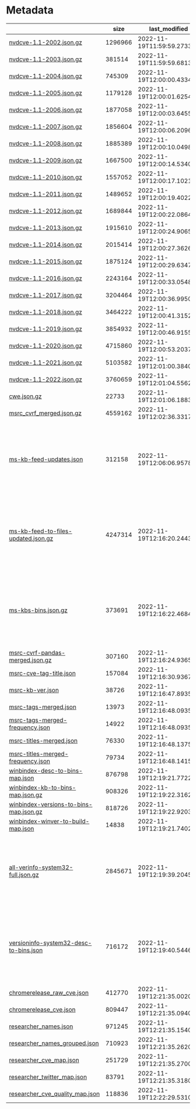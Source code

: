# Metadata

|  |    size | last_modified |   count |    gen_time | sources |
|----------------------------------------------------------------------------------------------------------------------------------------|---------|----------------------------|---------|-------------|------------------------------------------------------------------------------------------------------------------------------------------------------------------------------------------------------------------------------------------------------------------------------------------------------------------------------------------------------------------------------------------------------------------------------------------------|
| [nvdcve-1.1-2002.json.gz](https://clearbluejar.github.io/cvedata/book/nvd/nvdcve-1.1-2002.json.gz) | 1296966 | 2022-11-19T11:59:59.273365 |    6769 |   1.27931   | ['https://nvd.nist.gov/feeds/json/cve/1.1/'] |
| [nvdcve-1.1-2003.json.gz](https://clearbluejar.github.io/cvedata/book/nvd/nvdcve-1.1-2003.json.gz) |  381514 | 2022-11-19T11:59:59.681384 |    1553 |   0.407955  | ['https://nvd.nist.gov/feeds/json/cve/1.1/'] |
| [nvdcve-1.1-2004.json.gz](https://clearbluejar.github.io/cvedata/book/nvd/nvdcve-1.1-2004.json.gz) |  745309 | 2022-11-19T12:00:00.433418 |    2707 |   0.751703  | ['https://nvd.nist.gov/feeds/json/cve/1.1/'] |
| [nvdcve-1.1-2005.json.gz](https://clearbluejar.github.io/cvedata/book/nvd/nvdcve-1.1-2005.json.gz) | 1179128 | 2022-11-19T12:00:01.625473 |    4765 |   1.19082   | ['https://nvd.nist.gov/feeds/json/cve/1.1/'] |
| [nvdcve-1.1-2006.json.gz](https://clearbluejar.github.io/cvedata/book/nvd/nvdcve-1.1-2006.json.gz) | 1877058 | 2022-11-19T12:00:03.645565 |    7140 |   2.01929   | ['https://nvd.nist.gov/feeds/json/cve/1.1/'] |
| [nvdcve-1.1-2007.json.gz](https://clearbluejar.github.io/cvedata/book/nvd/nvdcve-1.1-2007.json.gz) | 1856604 | 2022-11-19T12:00:06.209682 |    6577 |   2.56368   | ['https://nvd.nist.gov/feeds/json/cve/1.1/'] |
| [nvdcve-1.1-2008.json.gz](https://clearbluejar.github.io/cvedata/book/nvd/nvdcve-1.1-2008.json.gz) | 1885389 | 2022-11-19T12:00:10.049856 |    7171 |   3.84009   | ['https://nvd.nist.gov/feeds/json/cve/1.1/'] |
| [nvdcve-1.1-2009.json.gz](https://clearbluejar.github.io/cvedata/book/nvd/nvdcve-1.1-2009.json.gz) | 1667500 | 2022-11-19T12:00:14.534060 |    5023 |   4.48347   | ['https://nvd.nist.gov/feeds/json/cve/1.1/'] |
| [nvdcve-1.1-2010.json.gz](https://clearbluejar.github.io/cvedata/book/nvd/nvdcve-1.1-2010.json.gz) | 1557052 | 2022-11-19T12:00:17.102176 |    5191 |   2.56788   | ['https://nvd.nist.gov/feeds/json/cve/1.1/'] |
| [nvdcve-1.1-2011.json.gz](https://clearbluejar.github.io/cvedata/book/nvd/nvdcve-1.1-2011.json.gz) | 1489652 | 2022-11-19T12:00:19.402280 |    4831 |   2.30111   | ['https://nvd.nist.gov/feeds/json/cve/1.1/'] |
| [nvdcve-1.1-2012.json.gz](https://clearbluejar.github.io/cvedata/book/nvd/nvdcve-1.1-2012.json.gz) | 1689844 | 2022-11-19T12:00:22.086402 |    5838 |   2.68209   | ['https://nvd.nist.gov/feeds/json/cve/1.1/'] |
| [nvdcve-1.1-2013.json.gz](https://clearbluejar.github.io/cvedata/book/nvd/nvdcve-1.1-2013.json.gz) | 1915610 | 2022-11-19T12:00:24.906527 |    6678 |   2.81783   | ['https://nvd.nist.gov/feeds/json/cve/1.1/'] |
| [nvdcve-1.1-2014.json.gz](https://clearbluejar.github.io/cvedata/book/nvd/nvdcve-1.1-2014.json.gz) | 2015414 | 2022-11-19T12:00:27.362636 |    8892 |   2.45517   | ['https://nvd.nist.gov/feeds/json/cve/1.1/'] |
| [nvdcve-1.1-2015.json.gz](https://clearbluejar.github.io/cvedata/book/nvd/nvdcve-1.1-2015.json.gz) | 1875124 | 2022-11-19T12:00:29.634737 |    8599 |   2.27346   | ['https://nvd.nist.gov/feeds/json/cve/1.1/'] |
| [nvdcve-1.1-2016.json.gz](https://clearbluejar.github.io/cvedata/book/nvd/nvdcve-1.1-2016.json.gz) | 2243164 | 2022-11-19T12:00:33.054889 |   10510 |   3.41942   | ['https://nvd.nist.gov/feeds/json/cve/1.1/'] |
| [nvdcve-1.1-2017.json.gz](https://clearbluejar.github.io/cvedata/book/nvd/nvdcve-1.1-2017.json.gz) | 3204464 | 2022-11-19T12:00:36.995064 |   16678 |   3.93819   | ['https://nvd.nist.gov/feeds/json/cve/1.1/'] |
| [nvdcve-1.1-2018.json.gz](https://clearbluejar.github.io/cvedata/book/nvd/nvdcve-1.1-2018.json.gz) | 3464222 | 2022-11-19T12:00:41.315257 |   16742 |   4.3188    | ['https://nvd.nist.gov/feeds/json/cve/1.1/'] |
| [nvdcve-1.1-2019.json.gz](https://clearbluejar.github.io/cvedata/book/nvd/nvdcve-1.1-2019.json.gz) | 3854932 | 2022-11-19T12:00:46.915507 |   16667 |   5.60314   | ['https://nvd.nist.gov/feeds/json/cve/1.1/'] |
| [nvdcve-1.1-2020.json.gz](https://clearbluejar.github.io/cvedata/book/nvd/nvdcve-1.1-2020.json.gz) | 4715860 | 2022-11-19T12:00:53.203776 |   19613 |   6.28777   | ['https://nvd.nist.gov/feeds/json/cve/1.1/'] |
| [nvdcve-1.1-2021.json.gz](https://clearbluejar.github.io/cvedata/book/nvd/nvdcve-1.1-2021.json.gz) | 5103582 | 2022-11-19T12:01:00.384096 |   20923 |   7.1797    | ['https://nvd.nist.gov/feeds/json/cve/1.1/'] |
| [nvdcve-1.1-2022.json.gz](https://clearbluejar.github.io/cvedata/book/nvd/nvdcve-1.1-2022.json.gz) | 3760659 | 2022-11-19T12:01:04.556277 |   17328 |   4.16969   | ['https://nvd.nist.gov/feeds/json/cve/1.1/'] |
| [cwe.json.gz](https://clearbluejar.github.io/cvedata/book/generated/cwe.json.gz) |   22733 | 2022-11-19T12:01:06.188346 |    1402 |   1.55909   | ['https://cwe.mitre.org/data/xml/cwec_latest.xml.zip'] |
| [msrc_cvrf_merged.json.gz](https://clearbluejar.github.io/cvedata/book/generated/msrc_cvrf_merged.json.gz) | 4559162 | 2022-11-19T12:02:36.331744 |      80 |  90.264     | ['https://api.msrc.microsoft.com/'] |
| [ms-kb-feed-updates.json](https://clearbluejar.github.io/cvedata/book/generated/ms-kb-feed-updates.json) |  312158 | 2022-11-19T12:06:06.957828 |     466 | 208.413     | ['https://support.microsoft.com/en-us/feed/atom/6ae59d69-36fc-8e4d-23dd-631d98bf74a9', 'https://support.microsoft.com/en-us/feed/atom/4ec863cc-2ecd-e187-6cb3-b50c6545db92', 'https://support.microsoft.com/en-us/feed/atom/2d67e9fb-2bd2-6742-08ee-628da707657f', 'https://support.microsoft.com/en-us/feed/atom/eb958e25-cff9-2d06-53ca-f656481bb31f', 'https://support.microsoft.com/en-us/feed/atom/c3a1be8a-50db-47b7-d5eb-259debc3abcc'] |
| [ms-kb-feed-to-files-updated.json.gz](https://clearbluejar.github.io/cvedata/book/generated/ms-kb-feed-to-files-updated.json.gz) | 4247314 | 2022-11-19T12:16:20.244316 |      10 | 613.304     | ['https://support.microsoft.com/en-us/feed/atom/6ae59d69-36fc-8e4d-23dd-631d98bf74a9', 'https://support.microsoft.com/en-us/feed/atom/4ec863cc-2ecd-e187-6cb3-b50c6545db92', 'https://support.microsoft.com/en-us/feed/atom/2d67e9fb-2bd2-6742-08ee-628da707657f', 'https://support.microsoft.com/en-us/feed/atom/eb958e25-cff9-2d06-53ca-f656481bb31f', 'https://support.microsoft.com/en-us/feed/atom/c3a1be8a-50db-47b7-d5eb-259debc3abcc'] |
| [ms-kbs-bins.json.gz](https://clearbluejar.github.io/cvedata/book/generated/ms-kbs-bins.json.gz) |  373691 | 2022-11-19T12:16:22.468418 |       4 |   1.71851   | ['https://support.microsoft.com/en-us/feed/atom/6ae59d69-36fc-8e4d-23dd-631d98bf74a9', 'https://support.microsoft.com/en-us/feed/atom/4ec863cc-2ecd-e187-6cb3-b50c6545db92', 'https://support.microsoft.com/en-us/feed/atom/2d67e9fb-2bd2-6742-08ee-628da707657f', 'https://support.microsoft.com/en-us/feed/atom/eb958e25-cff9-2d06-53ca-f656481bb31f', 'https://support.microsoft.com/en-us/feed/atom/c3a1be8a-50db-47b7-d5eb-259debc3abcc'] |
| [msrc-cvrf-pandas-merged.json.gz](https://clearbluejar.github.io/cvedata/book/generated/msrc-cvrf-pandas-merged.json.gz) |  307160 | 2022-11-19T12:16:24.936526 |       8 |   5.05472   | ['https://api.msrc.microsoft.com/'] |
| [msrc-cve-tag-title.json](https://clearbluejar.github.io/cvedata/book/generated/msrc-cve-tag-title.json) |  157084 | 2022-11-19T12:16:30.936785 |       3 |   3.35194   | ['https://api.msrc.microsoft.com/'] |
| [msrc-kb-ver.json](https://clearbluejar.github.io/cvedata/book/generated/msrc-kb-ver.json) |   38726 | 2022-11-19T12:16:47.893552 |       2 |  17.1097    | ['https://api.msrc.microsoft.com/'] |
| [msrc-tags-merged.json](https://clearbluejar.github.io/cvedata/book/generated/msrc-tags-merged.json) |   13973 | 2022-11-19T12:16:48.093561 |     436 |   0.0445547 | ['https://api.msrc.microsoft.com/'] |
| [msrc-tags-merged-frequency.json](https://clearbluejar.github.io/cvedata/book/generated/msrc-tags-merged-frequency.json) |   14922 | 2022-11-19T12:16:48.093561 |     436 |   0.0445547 | ['https://api.msrc.microsoft.com/'] |
| [msrc-titles-merged.json](https://clearbluejar.github.io/cvedata/book/generated/msrc-titles-merged.json) |   76330 | 2022-11-19T12:16:48.137563 |     436 |   0.0438595 | ['https://api.msrc.microsoft.com/'] |
| [msrc-titles-merged-frequency.json](https://clearbluejar.github.io/cvedata/book/generated/msrc-titles-merged-frequency.json) |   79734 | 2022-11-19T12:16:48.141563 |     436 |   0.0438595 | ['https://api.msrc.microsoft.com/'] |
| [winbindex-desc-to-bins-map.json](https://clearbluejar.github.io/cvedata/book/generated/winbindex-desc-to-bins-map.json) |  876798 | 2022-11-19T12:19:21.772252 |    9068 | 154.796     | ['https://github.com/m417z/winbindex/archive/refs/heads/gh-pages.zip'] |
| [winbindex-kb-to-bins-map.json.gz](https://clearbluejar.github.io/cvedata/book/generated/winbindex-kb-to-bins-map.json.gz) |  908326 | 2022-11-19T12:19:22.316276 |     669 | 154.796     | ['https://github.com/m417z/winbindex/archive/refs/heads/gh-pages.zip'] |
| [winbindex-versions-to-bins-map.json.gz](https://clearbluejar.github.io/cvedata/book/generated/winbindex-versions-to-bins-map.json.gz) |  818726 | 2022-11-19T12:19:22.920303 |    5570 | 154.796     | ['https://github.com/m417z/winbindex/archive/refs/heads/gh-pages.zip'] |
| [winbindex-winver-to-build-map.json](https://clearbluejar.github.io/cvedata/book/generated/winbindex-winver-to-build-map.json) |   14838 | 2022-11-19T12:19:21.740250 |      13 | 154.796     | ['https://github.com/m417z/winbindex/archive/refs/heads/gh-pages.zip'] |
| [all-verinfo-system32-full.json.gz](https://clearbluejar.github.io/cvedata/book/generated/all-verinfo-system32-full.json.gz) | 2845671 | 2022-11-19T12:19:39.204593 |      24 |  16.203     | ['https://github.com/clearbluejar/win-sys32-versioninfo/releases/download/v0.1.0/10.0.22621.0-versioninfo-system32.json', 'https://github.com/clearbluejar/win-sys32-versioninfo/releases/download/v0.1.0/10.0.20348.0-versioninfo-system32-winprogiles-recurse.json', 'https://github.com/clearbluejar/win-sys32-versioninfo/releases/download/v0.1.0/10.0.19045.0-versioninfo-system32-winprogiles-recurse-o365-compress.json'] |
| [versioninfo-system32-desc-to-bins.json](https://clearbluejar.github.io/cvedata/book/generated/versioninfo-system32-desc-to-bins.json) |  716172 | 2022-11-19T12:19:40.544660 |      24 |   1.02476   | ['https://github.com/clearbluejar/win-sys32-versioninfo/releases/download/v0.1.0/10.0.22621.0-versioninfo-system32.json', 'https://github.com/clearbluejar/win-sys32-versioninfo/releases/download/v0.1.0/10.0.20348.0-versioninfo-system32-winprogiles-recurse.json', 'https://github.com/clearbluejar/win-sys32-versioninfo/releases/download/v0.1.0/10.0.19045.0-versioninfo-system32-winprogiles-recurse-o365-compress.json'] |
| [chromerelease_raw_cve.json](https://clearbluejar.github.io/cvedata/book/generated/chromerelease_raw_cve.json) |  412770 | 2022-11-19T12:21:35.002026 |    2321 | 113.313     | ['https://chromereleases.googleblog.com'] |
| [chromerelease_cve.json](https://clearbluejar.github.io/cvedata/book/generated/chromerelease_cve.json) |  809447 | 2022-11-19T12:21:35.094036 |    2321 |   0.091661  | ['https://chromereleases.googleblog.com'] |
| [researcher_names.json](https://clearbluejar.github.io/cvedata/book/generated/researcher_names.json) |  971245 | 2022-11-19T12:21:35.154042 |    8433 |   0.0500085 | ['https://chromereleases.googleblog.com', 'https://api.msrc.microsoft.com/'] |
| [researcher_names_grouped.json](https://clearbluejar.github.io/cvedata/book/generated/researcher_names_grouped.json) |  710923 | 2022-11-19T12:21:35.262054 |    1871 |   0.110538  | ['https://chromereleases.googleblog.com', 'https://api.msrc.microsoft.com/'] |
| [researcher_cve_map.json](https://clearbluejar.github.io/cvedata/book/generated/researcher_cve_map.json) |  251729 | 2022-11-19T12:21:35.270055 |    1871 |   0.110538  | ['https://chromereleases.googleblog.com', 'https://api.msrc.microsoft.com/'] |
| [researcher_twitter_map.json](https://clearbluejar.github.io/cvedata/book/generated/researcher_twitter_map.json) |   83791 | 2022-11-19T12:21:35.318060 |    1871 |   0.0438492 | ['https://chromereleases.googleblog.com', 'https://api.msrc.microsoft.com/'] |
| [researcher_cve_quality_map.json](https://clearbluejar.github.io/cvedata/book/generated/researcher_cve_quality_map.json) |  118836 | 2022-11-19T12:22:29.531064 |       3 |  54.2196    | ['https://chromereleases.googleblog.com', 'https://api.msrc.microsoft.com/'] |